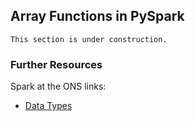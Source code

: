## Array Functions in PySpark

```{warning}
This section is under construction.
```

### Further Resources

Spark at the ONS links:
- [Data Types](../spark-overview/data-types)
